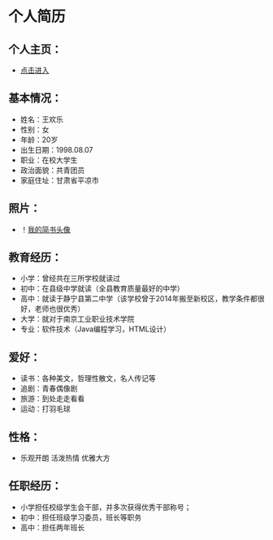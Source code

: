 # 个人简历
## 个人主页：
 - [点击进入](https://www.jianshu.com/u/b2ca648b9c5a)
## 基本情况：
 - 姓名：王欢乐
 - 性别：女
 - 年龄：20岁
 - 出生日期：1998.08.07
 - 职业：在校大学生
 - 政治面貌：共青团员
 - 家庭住址：甘肃省平凉市
## 照片：
 - ！[我的简书头像](https://upload.jianshu.io/users/upload_avatars/14351850/e3e19f54-57bf-4427-b12a-d7d1d563e20c?imageMogr2/auto-orient/strip|imageView2/1/w/240/h/240)
## 教育经历：
 - 小学：曾经共在三所学校就读过
 - 初中：在县级中学就读（全县教育质量最好的中学）
 - 高中：就读于静宁县第二中学（该学校曾于2014年搬至新校区，教学条件都很好，老师也很优秀）
 - 大学：就对于南京工业职业技术学院
 - 专业：软件技术（Java编程学习，HTML设计）
## 爱好：
 - 读书：各种美文，哲理性散文，名人传记等
 - 追剧：青春偶像剧
 - 旅游：到处走走看看
 - 运动：打羽毛球
## 性格：
 - 乐观开朗 活泼热情 优雅大方
## 任职经历：
 - 小学担任校级学生会干部，并多次获得优秀干部称号；
 - 初中：担任班级学习委员，班长等职务
 - 高中：担任两年班长
 